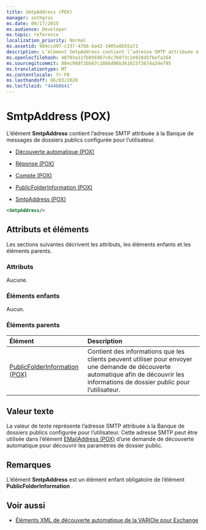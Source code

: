 ```yaml
---
title: SmtpAddress (POX)
manager: sethgros
ms.date: 09/17/2015
ms.audience: Developer
ms.topic: reference
localization_priority: Normal
ms.assetid: 984ccd97-c337-47b6-ba42-3405a8b55a71
description: L’élément SmtpAddress contient l’adresse SMTP attribuée à la Banque de messages de dossiers publics configurée pour l’utilisateur.
ms.openlocfilehash: 48703a11fb056967c6c76073c2e928d5f6efa264
ms.sourcegitcommit: 88ec988f2bb67c1866d06b361615f3674a24e795
ms.translationtype: MT
ms.contentlocale: fr-FR
ms.lasthandoff: 06/03/2020
ms.locfileid: "44468641"
---
```

# <a name="smtpaddress-pox"></a>SmtpAddress (POX)

L’élément **SmtpAddress** contient l’adresse SMTP attribuée à la Banque de messages de dossiers publics configurée pour l’utilisateur. 
  
- [Découverte automatique (POX)](autodiscover-pox.md)
  
- [Réponse (POX)](response-pox.md)
  
- [Compte (POX)](account-pox.md)
  
- [PublicFolderInformation (POX)](publicfolderinformation-pox.md)
  
- [SmtpAddress (POX)](smtpaddress-pox.md)
  
```XML
<SmtpAddress/>
```

## <a name="attributes-and-elements"></a>Attributs et éléments

Les sections suivantes décrivent les attributs, les éléments enfants et les éléments parents.
  
### <a name="attributes"></a>Attributs

Aucune.
  
### <a name="child-elements"></a>Éléments enfants

Aucun.
  
### <a name="parent-elements"></a>Éléments parents

|**Élément**|**Description**|
|:-----|:-----|
|[PublicFolderInformation (POX)](publicfolderinformation-pox.md) <br/> |Contient des informations que les clients peuvent utiliser pour envoyer une demande de découverte automatique afin de découvrir les informations de dossier public pour l’utilisateur.  <br/> |
   
## <a name="text-value"></a>Valeur texte

La valeur de texte représente l’adresse SMTP attribuée à la Banque de dossiers publics configurée pour l’utilisateur. Cette adresse SMTP peut être utilisée dans l’élément [EMailAddress (POX)](emailaddress-pox.md) d’une demande de découverte automatique pour découvrir les paramètres de dossier public. 
  
## <a name="remarks"></a>Remarques

L’élément **SmtpAddress** est un élément enfant obligatoire de l’élément **PublicFolderInformation** . 
  
## <a name="see-also"></a>Voir aussi

- [Éléments XML de découverte automatique de la VARIOle pour Exchange](pox-autodiscover-xml-elements-for-exchange.md)

